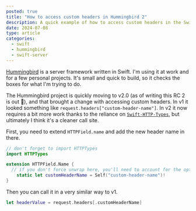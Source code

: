 ```yaml
---
posted: true
title: "How to access custom headers in Hummingbird 2"
description: A quick example of how to access custom headers in the Swift Server platform Hummingbird.
date: 2024-07-08
type: article
categories:
  - swift
  - hummingbird
  - swift-server
---
```


[Hummingbird](https://github.com/hummingbird-project/hummingbird?tab=readme-ov-file) is a server framework written in Swift. I'm using it at work and for a few personal projects. It's small and quick to build, so it checks the boxes for what I'm trying to do.

The Hummingbird project is quickly moving to v2.0 (as of writing this RC 2 is out 🎉), and that brought a change with accessing custom headers.
In v1 it looked something like `request.headers["custom-header-name"]`. In v2 it now requires a bit more work thanks to the reliance on [`Swift-HTTP-Types`](https://github.com/apple/swift-http-types), but ultimately I think it's a cleaner call site.

First, you need to extend `HTTPField.name` and add the new header name in there.

```swift
// don't forget to import HTTPTypes
import HTTPTypes

extension HTTPField.Name {
  // if you don't force unwrap here, you'll need to account for the optional in the next step
	static let customHeaderName = Self("custom-header-name")!
}
```

Then you can call it in a very similar way to v1.

```swift
let headerValue = request.headers[.customHeaderName]
```